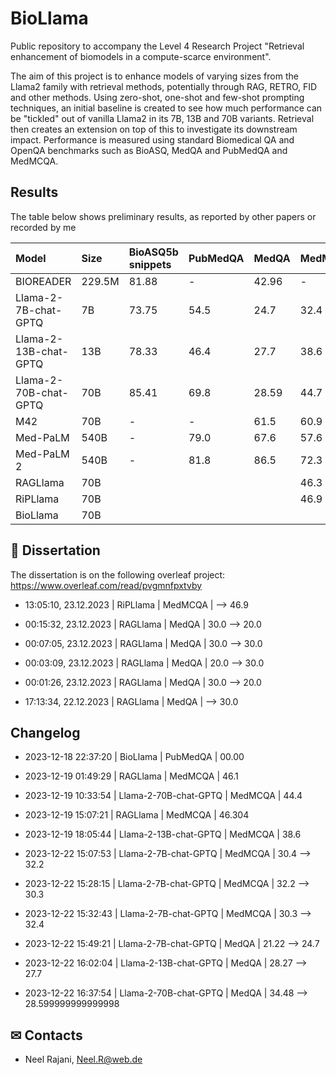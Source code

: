 # BioLlama
Public repository to accompany the Level 4 Research Project "Retrieval enhancement of biomodels in a compute-scarce environment".

The aim of this project is to enhance models of varying sizes from the Llama2 family with retrieval methods, potentially through RAG, RETRO, FID and other methods. Using zero-shot, one-shot and few-shot prompting techniques, an initial baseline is created to see how much performance can be "tickled" out of vanilla Llama2 in its 7B, 13B and 70B variants. Retrieval then creates an extension on top of this to investigate its downstream impact. Performance is measured using standard Biomedical QA and OpenQA benchmarks such as BioASQ, MedQA and PubMedQA and MedMCQA.

## Results
The table below shows preliminary results, as reported by other papers or recorded by me

 <!-- table -->
| Model                 | Size   | BioASQ5b snippets   | PubMedQA   | MedQA   | MedMCQA   |
|:----------------------|:-------|:--------------------|:-----------|:--------|:----------|
| BIOREADER             | 229.5M | 81.88               | -          | 42.96   | -         |
| Llama-2-7B-chat-GPTQ  | 7B     | 73.75               | 54.5       | 24.7    | 32.4      |
| Llama-2-13B-chat-GPTQ | 13B    | 78.33               | 46.4       | 27.7    | 38.6      |
| Llama-2-70B-chat-GPTQ | 70B    | 85.41               | 69.8       | 28.59   | 44.7      |
| M42                   | 70B    | -                   | -          | 61.5    | 60.9      |
| Med-PaLM              | 540B   | -                   | 79.0       | 67.6    | 57.6      |
| Med-PaLM 2            | 540B   | -                   | 81.8       | 86.5    | 72.3      |
| RAGLlama              | 70B    |                     |            |         | 46.3      |
| RiPLlama              | 70B    |                     |            |         | 46.9      |
| BioLlama              | 70B    |                     |            |         |           |
<!-- table -->

## 🔎 Dissertation
The dissertation is on the following overleaf project: https://www.overleaf.com/read/pvgmnfpxtvby

<!-- changelog -->
 * 13:05:10, 23.12.2023 | RiPLlama | MedMCQA |  --> 46.9

 * 00:15:32, 23.12.2023 | RAGLlama | MedQA | 30.0 --> 20.0

 * 00:07:05, 23.12.2023 | RAGLlama | MedQA | 30.0 --> 30.0

 * 00:03:09, 23.12.2023 | RAGLlama | MedQA | 20.0 --> 30.0

 * 00:01:26, 23.12.2023 | RAGLlama | MedQA | 30.0 --> 20.0

 * 17:13:34, 22.12.2023 | RAGLlama | MedQA |  --> 30.0


## Changelog
 * 2023-12-18 22:37:20 | BioLlama | PubMedQA | 00.00

 * 2023-12-19 01:49:29 | RAGLlama | MedMCQA | 46.1

 * 2023-12-19 10:33:54 | Llama-2-70B-chat-GPTQ | MedMCQA | 44.4

 * 2023-12-19 15:07:21 | RAGLlama | MedMCQA | 46.304

 * 2023-12-19 18:05:44 | Llama-2-13B-chat-GPTQ | MedMCQA | 38.6

 * 2023-12-22 15:07:53 | Llama-2-7B-chat-GPTQ | MedMCQA | 30.4 --> 32.2

 * 2023-12-22 15:28:15 | Llama-2-7B-chat-GPTQ | MedMCQA |  32.2       --> 30.3

 * 2023-12-22 15:32:43 | Llama-2-7B-chat-GPTQ | MedMCQA | 30.3 --> 32.4

 * 2023-12-22 15:49:21 | Llama-2-7B-chat-GPTQ | MedQA | 21.22 --> 24.7

 * 2023-12-22 16:02:04 | Llama-2-13B-chat-GPTQ | MedQA | 28.27 --> 27.7

 * 2023-12-22 16:37:54 | Llama-2-70B-chat-GPTQ | MedQA | 34.48 --> 28.599999999999998








<!-- changelog -->

## ✉ Contacts
* Neel Rajani, Neel.R@web.de